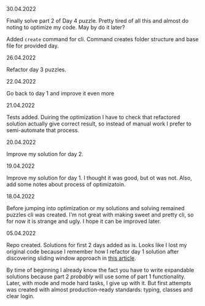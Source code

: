 
30.04.2022

Finally solve part 2 of Day 4 puzzle. Pretty tired of all this and almost do noting to optimize my code. May by do it later?

Added `create` command for cli. Command creates folder structure and base file for provided day.

26.04.2022

Refactor day 3 puzzles.

22.04.2022

Go back to day 1 and improve it even more

21.04.2022

Tests added.
Duiring the optimization I have to check that refactored solution actually give correct result,
so instead of manual work I prefer to semi-automate that process.

20.04.2022

Improve my solution for day 2.

19.04.2022

Improve my solution for day 1. I thought it was good, but ot was not. Also, add some notes about process of optimizatoin. 

18.04.2022

Before jumping into optimization or my solutions and solving remained puzzles cli was created.
I'm not great with making sweet and pretty cli, so for now it is strange and ugly. I hope it can be improved later.

05.04.2022

Repo created.
Solutions for first 2 days added as is. Looks like I lost my original code
because I remember how I refactor day 1 solution after discovering sliding
window approach in [this article](https://blog.jetbrains.com/kotlin/2021/12/advent-of-code-2021-in-kotlin-day-1/).

By time of beginning I already know the fact you have to write expandable solutions 
because part 2 _probably_ will use some of part 1 functionality. 
Later, with mode and mode hard tasks, I give up with it. But first attempts was created with almost
production-ready standards: typing, classes and clear login. 